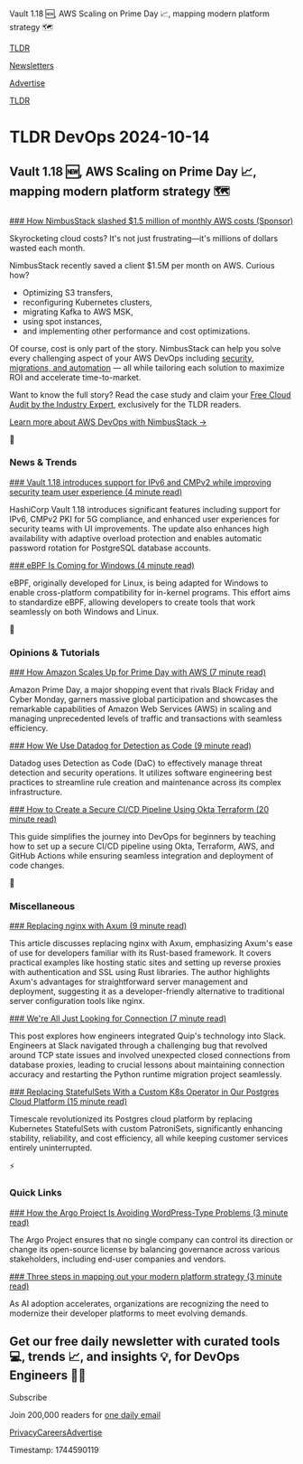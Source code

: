 Vault 1.18 🆕, AWS Scaling on Prime Day 📈, mapping modern platform strategy 🗺️

[TLDR](/)

[Newsletters](/newsletters)

[Advertise](https://advertise.tldr.tech/)

[TLDR](/)

# TLDR DevOps 2024-10-14

## Vault 1.18 🆕, AWS Scaling on Prime Day 📈, mapping modern platform strategy 🗺️

### 

[### How NimbusStack slashed $1.5 million of monthly AWS costs (Sponsor)](https://mail.nimbusstack.com/e3t/Ctc/JA+23284/d5qg6304/Jll3gNv7W7Y8-PT6lZ3l1W47nrYr45hZx8W3zjdS357bPP4W4MGrfx2KZTQNW5Kx8Mn3l9v3XW1Y-t7s6nrz8wW8qwP231CM112W36SJp08-ZXc3VC8LYd1JkNL6W8zj1rm3536mJW4N3Sjc8-3ZqPW8cPTkb68lWjbF6J51-NlmnkN6hN41KHfY1FW2CZN4D15Zl3JW5z64_C66R-gLW3jT2-h64NB6QN31hHRRj47MVVfLW6383btYPN8NVBVKFPYlvW7-RZhm5qjMQzN5jHygp2G1VTW145lKK5_VjfrW6hfZ6y7M__JBW1GHBwq6NY-ncN7fwMx8x1rpdW5RXS_y5x89YMddx-R804)

Skyrocketing cloud costs? It's not just frustrating—it's millions of dollars wasted each month.

NimbusStack recently saved a client $1.5M per month on AWS. Curious how?

* Optimizing S3 transfers,
* reconfiguring Kubernetes clusters,
* migrating Kafka to AWS MSK,
* using spot instances,
* and implementing other performance and cost optimizations.

Of course, cost is only part of the story. NimbusStack can help you solve every challenging aspect of your AWS DevOps including [security, migrations, and automation](https://mail.nimbusstack.com/e3t/Ctc/JA+23284/d5qg6304/JkM3gNv7W6N1vHY6lZ3lGW7ZVgm312v6m0W8yKdlD6SZFTZVCkjGP6ssw06W9c0zxN8GptrqW5jPS3N7nYL-ZW92CZD32sxGWWW7yxMlP1h9NdfN2xMcVrRHdTQW5DdnP13y5b04W7DkztH2Qs6vfW8cqZbc4lkWNqW18-pkq2-VGzlW5Wj3v_1NzS3KW3n-KDp8DgGbBW2RWTfD5Cs2L-W6ZKLwG6V1wnPW2Xr8ln1KD-r6W3QsD0q6pg3ckW6-wSvn81dzF0W5-dvP74ZxNCrW6DV3vt8vPwC6W9j8WKx8Ypymrf2HcHfP04) — all while tailoring each solution to maximize ROI and accelerate time-to-market.

Want to know the full story? Read the case study and claim your [Free Cloud Audit by the Industry Expert](https://mail.nimbusstack.com/e3t/Ctc/JA+23284/d5qg6304/Jl23gNv7W7lCdLW6lZ3mkW3T-YBG3b3vPFW9kvW-l1lGym3W3vfNzl3P-j8gW7xpQdC48Nk7gW7hnM0123HmqJW3r0Lc866gVrLW5_LST43h6f2mW3XFcCV7KWWmgW7nGxgd6TGbg6W3WxSYB30S84gN2FbvSDBpb4YW5vGWc28xs_tRW4FRB8f8ryVlSW8Krqgw5CQx7gW2vdj1Q91p7d1W6Vn1nM6pGQdSW86-tm08QwtPSVVLbk07541ZgVK7VKH5qwsmFW5BzK_z5k14lbW2w0XXw3tnNQkW4j0L984qFtzdW1Zb3nH1m8CjZW4dZ88l5nD9HFf90jw7v04), exclusively for the TLDR readers.

[Learn more about AWS DevOps with NimbusStack →](https://mail.nimbusstack.com/e3t/Ctc/JA+23284/d5qg6304/JkM3gNv7W6N1vHY6lZ3lGW7ZVgm312v6m0W8yKdlD6SZFTZVCkjGP6ssw06W9c0zxN8GptrqW5jPS3N7nYL-ZW92CZD32sxGWWW7yxMlP1h9NdfN2xMcVrRHdTQW5DdnP13y5b04W7DkztH2Qs6vfW8cqZbc4lkWNqW18-pkq2-VGzlW5Wj3v_1NzS3KW3n-KDp8DgGbBW2RWTfD5Cs2L-W6ZKLwG6V1wnPW2Xr8ln1KD-r6W3QsD0q6pg3ckW6-wSvn81dzF0W5-dvP74ZxNCrW6DV3vt8vPwC6W9j8WKx8Ypymrf2HcHfP04)

📱

### News & Trends

[### Vault 1.18 introduces support for IPv6 and CMPv2 while improving security team user experience (4 minute read)](https://www.hashicorp.com/blog/vault-1-18-introduces-support-for-ipv6-and-cmpv2-while-improving-security-team-ux?utm_source=tldrdevops)

HashiCorp Vault 1.18 introduces significant features including support for IPv6, CMPv2 PKI for 5G compliance, and enhanced user experiences for security teams with UI improvements. The update also enhances high availability with adaptive overload protection and enables automatic password rotation for PostgreSQL database accounts.

[### eBPF Is Coming for Windows (4 minute read)](https://thenewstack.io/ebpf-is-coming-for-windows/?utm_source=tldrdevops)

eBPF, originally developed for Linux, is being adapted for Windows to enable cross-platform compatibility for in-kernel programs. This effort aims to standardize eBPF, allowing developers to create tools that work seamlessly on both Windows and Linux.

🚀

### Opinions & Tutorials

[### How Amazon Scales Up for Prime Day with AWS (7 minute read)](https://deployflow.co/blog/how-amazon-scales-up-for-prime-day-with-aws/?utm_source=tldrdevops)

Amazon Prime Day, a major shopping event that rivals Black Friday and Cyber Monday, garners massive global participation and showcases the remarkable capabilities of Amazon Web Services (AWS) in scaling and managing unprecedented levels of traffic and transactions with seamless efficiency.

[### How We Use Datadog for Detection as Code (9 minute read)](https://www.datadoghq.com/blog/datadog-detection-as-code/?utm_source=tldrdevops)

Datadog uses Detection as Code (DaC) to effectively manage threat detection and security operations. It utilizes software engineering best practices to streamline rule creation and maintenance across its complex infrastructure.

[### How to Create a Secure CI/CD Pipeline Using Okta Terraform (20 minute read)](https://developer.okta.com/blog/2024/10/11/terraform-ci-cd?utm_source=tldrdevops)

This guide simplifies the journey into DevOps for beginners by teaching how to set up a secure CI/CD pipeline using Okta, Terraform, AWS, and GitHub Actions while ensuring seamless integration and deployment of code changes.

🎁

### Miscellaneous

[### Replacing nginx with Axum (9 minute read)](https://felix-knorr.net/posts/2024-10-13-replacing-nginx-with-axum.html?utm_source=tldrdevops)

This article discusses replacing nginx with Axum, emphasizing Axum's ease of use for developers familiar with its Rust-based framework. It covers practical examples like hosting static sites and setting up reverse proxies with authentication and SSL using Rust libraries. The author highlights Axum's advantages for straightforward server management and deployment, suggesting it as a developer-friendly alternative to traditional server configuration tools like nginx.

[### We're All Just Looking for Connection (7 minute read)](https://slack.engineering/were-all-just-looking-for-connection/?utm_source=tldrdevops)

This post explores how engineers integrated Quip's technology into Slack. Engineers at Slack navigated through a challenging bug that revolved around TCP state issues and involved unexpected closed connections from database proxies, leading to crucial lessons about maintaining connection accuracy and restarting the Python runtime migration project seamlessly.

[### Replacing StatefulSets With a Custom K8s Operator in Our Postgres Cloud Platform (15 minute read)](https://www.timescale.com/blog/replacing-statefulsets-with-a-custom-k8s-operator-in-our-postgres-cloud-platform/?utm_source=tldrdevops)

Timescale revolutionized its Postgres cloud platform by replacing Kubernetes StatefulSets with custom PatroniSets, significantly enhancing stability, reliability, and cost efficiency, all while keeping customer services entirely uninterrupted.

⚡️

### Quick Links

[### How the Argo Project Is Avoiding WordPress-Type Problems (3 minute read)](https://thenewstack.io/how-the-argo-project-is-avoiding-wordpress-type-problems/?utm_source=tldrdevops)

The Argo Project ensures that no single company can control its direction or change its open-source license by balancing governance across various stakeholders, including end-user companies and vendors.

[### Three steps in mapping out your modern platform strategy (3 minute read)](https://cloud.google.com/blog/products/application-modernization/building-a-modern-ai-ready-developer-platform/?utm_source=tldrdevops)

As AI adoption accelerates, organizations are recognizing the need to modernize their developer platforms to meet evolving demands.

## Get our free daily newsletter with curated tools 💻, trends 📈, and insights 💡, for DevOps Engineers 👨‍💻

Subscribe

Join 200,000 readers for [one daily email](/api/latest/devops)

[Privacy](/privacy)[Careers](https://jobs.ashbyhq.com/tldr.tech)[Advertise](/devops/advertise)

Timestamp: 1744590119